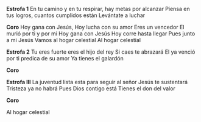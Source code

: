 **Estrofa 1**
En tu camino y en tu respirar,
hay metas por alcanzar
Piensa en tus logros, 
cuantos cumplidos están
Levántate a luchar

**Coro**
Hoy gana con Jesús, 
Hoy lucha con su amor
Eres un vencedor
El murió por ti y por mi
Hoy gana con Jesús
Hoy corre hasta llegar
Pues junto a mi Jesús
Vamos al hogar celestial
Al hogar celestial

**Estrofa 2**
Tu eres fuerte
eres el hijo del rey
Si caes te abrazará
El ya venció por ti
predica de su amor
Ya tienes el galardón

**Coro**

**Estrofa III**
La juventud lista esta para seguir al señor
Jesús te sustentará
Tristeza ya no habrá
Pues Dios contigo está
Tienes el don del valor

**Coro**

Al hogar celestial